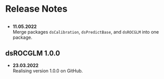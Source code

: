 # Release Notes

##

- **11.05.2022** \
  Merge packages `dsCalibration`, `dsPredictBase`, and `dsROCGLM` into one package.

## dsROCGLM 1.0.0

- **23.03.2022** \
  Realising version 1.0.0 on GitHub.
